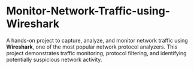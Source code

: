 # Monitor-Network-Traffic-using-Wireshark
A hands-on project to capture, analyze, and monitor network traffic using **Wireshark**, one of the most popular network protocol analyzers. This project demonstrates traffic monitoring, protocol filtering, and identifying potentially suspicious network activity.
